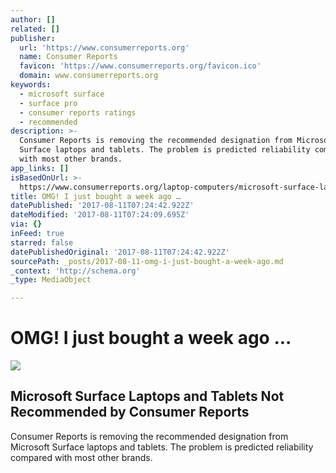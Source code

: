 ```yaml
---
author: []
related: []
publisher:
  url: 'https://www.consumerreports.org'
  name: Consumer Reports
  favicon: 'https://www.consumerreports.org/favicon.ico'
  domain: www.consumerreports.org
keywords:
  - microsoft surface
  - surface pro
  - consumer reports ratings
  - recommended
description: >-
  Consumer Reports is removing the recommended designation from Microsoft
  Surface laptops and tablets. The problem is predicted reliability compared
  with most other brands.
app_links: []
isBasedOnUrl: >-
  https://www.consumerreports.org/laptop-computers/microsoft-surface-laptops-and-tablets-not-recommended-by-consumer-reports/
title: OMG! I just bought a week ago …
datePublished: '2017-08-11T07:24:42.922Z'
dateModified: '2017-08-11T07:24:09.695Z'
via: {}
inFeed: true
starred: false
datePublishedOriginal: '2017-08-11T07:24:42.922Z'
sourcePath: _posts/2017-08-11-omg-i-just-bought-a-week-ago.md
_context: 'http://schema.org'
_type: MediaObject

---
```

# OMG! I just bought a week ago ...

<article style=""><img src="https://brightcove.hs.llnwd.net/v2/unsecured/media/1078702682/201708/1504/1078702682_5536847375001_5536842149001-vs.jpg?pubId=1078702682" /><h1>Microsoft Surface Laptops and Tablets Not Recommended by Consumer Reports</h1><p>Consumer Reports is removing the recommended designation from Microsoft Surface laptops and tablets. The problem is predicted reliability compared with most other brands.</p></article>